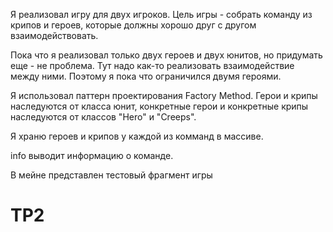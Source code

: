 Я реализовал игру для двух игроков. Цель игры - собрать команду из крипов и героев, которые должны хорошо друг с другом взаимодействовать.

Пока что я реализовал только двух героев и двух юнитов, но придумать еще - не проблема.
Тут надо как-то реализовать взаимодействие между ними. Поэтому я пока что ограничился двумя героями.

Я использовал паттерн проектирования Factory Method. Герои и крипы наследуются от класса юнит, конкретные герои и конкретные крипы наследуются от классов "Hero" и "Creeps".

Я храню героев и крипов у каждой из комманд в массиве.

info выводит информацию о команде.

В мейне представлен тестовый фрагмент игры


# TP2
